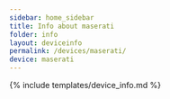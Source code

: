 ```yaml
---
sidebar: home_sidebar
title: Info about maserati
folder: info
layout: deviceinfo
permalink: /devices/maserati/
device: maserati
---
```

{% include templates/device_info.md %}
